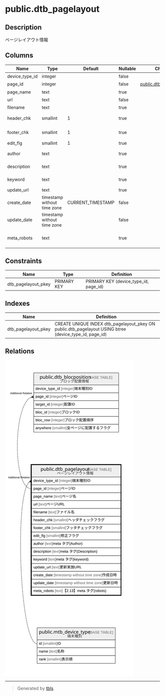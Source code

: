 # public.dtb_pagelayout

## Description

ページレイアウト情報

## Columns

| Name | Type | Default | Nullable | Children | Parents | Comment |
| ---- | ---- | ------- | -------- | -------- | ------- | ------- |
| device_type_id | integer |  | false |  | [public.mtb_device_type](public.mtb_device_type.md) | 端末種別ID |
| page_id | integer |  | false | [public.dtb_blocposition](public.dtb_blocposition.md) |  | ページID |
| page_name | text |  | true |  |  | ページ名 |
| url | text |  | false |  |  | ページURL |
| filename | text |  | true |  |  | ファイル名 |
| header_chk | smallint | 1 | true |  |  | ヘッダチェックフラグ |
| footer_chk | smallint | 1 | true |  |  | フッタチェックフラグ |
| edit_flg | smallint | 1 | true |  |  | 修正フラグ |
| author | text |  | true |  |  | meta タグ(Author) |
| description | text |  | true |  |  | meta タグ(Description) |
| keyword | text |  | true |  |  | meta タグ(keyword) |
| update_url | text |  | true |  |  | 更新実施URL |
| create_date | timestamp without time zone | CURRENT_TIMESTAMP | false |  |  | 作成日時 |
| update_date | timestamp without time zone |  | false |  |  | 更新日時 |
| meta_robots | text |  | true |  |  | 【2.13】meta タグ(robots) |

## Constraints

| Name | Type | Definition |
| ---- | ---- | ---------- |
| dtb_pagelayout_pkey | PRIMARY KEY | PRIMARY KEY (device_type_id, page_id) |

## Indexes

| Name | Definition |
| ---- | ---------- |
| dtb_pagelayout_pkey | CREATE UNIQUE INDEX dtb_pagelayout_pkey ON public.dtb_pagelayout USING btree (device_type_id, page_id) |

## Relations

![er](public.dtb_pagelayout.svg)

---

> Generated by [tbls](https://github.com/k1LoW/tbls)
